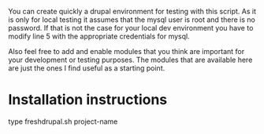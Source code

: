 You can create quickly a drupal environment for testing with this script. As it is only for local testing it assumes that the mysql user is root and there is no password. If that is not the case for your local dev environment you have to modify line 5 with the appropriate credentials for mysql.

Also feel free to add and enable modules that you think are important for your development or testing purposes. The modules that are available here are just the ones I find useful as a starting point.

# Installation instructions
type freshdrupal.sh project-name

